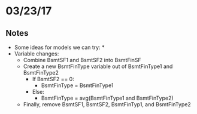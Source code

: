 # 03/23/17

## Notes
* Some ideas for models we can try:
    *
* Variable changes:
    * Combine BsmtSF1 and BsmtSF2 into BsmtFinSF
    * Create a new BsmtFinType variable out of BsmtFinType1 and BsmtFinType2
        * If BsmtSF2 == 0:
            * BsmtFinType = BsmtFinType1
        * Else:
            * BsmtFinType = avg(BsmtFinType1 and BsmtFinType2)
    * Finally, remove BsmtSF1, BsmtSF2, BsmtFinTyp1, and BsmtFinType2
